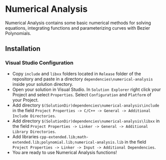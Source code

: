 # Numerical Analysis

Numerical Analysis contains some basic numerical methods for solving equations, integrating functions and parameterizing curves with Bezier Polynomials.

## Installation

### Visual Studio Configuration

* Copy ``` include ``` and ``` libxx ``` folders located in ``` Release ``` folder of the repository and paste in a directory ``` dependencies\numerical-analysis ``` inside your solution directory.
* Open your solution in Visual Studio. In ``` Solution Explorer ``` right click your Project and select ``` Properties ```. Select ``` Configuration ``` and ``` Platform ``` of your Project.
* Add directory ``` $(SolutionDir)dependencies\numerical-analysis\include ``` in the field ``` Project Properties -> C/C++ -> General -> Additional Include Directories ```.
* Add directory ``` $(SolutionDir)dependencies\numerical-analysis\libxx ``` in the field ``` Project Properties -> Linker -> General -> Additional Library Directories ```.
* Add libraries ``` cpp-extended.lib;math-extended.lib;polynomial.lib;numerical-analysis.lib ``` in the field ``` Project Properties -> Linker -> Input -> Additional Dependencies ```.
* You are ready to use Numerical Analysis functions!
